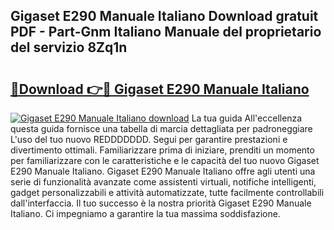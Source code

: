 ## Gigaset E290 Manuale Italiano Download gratuit PDF - Part-Gnm Italiano Manuale del proprietario del servizio 8Zq1n

# <h2><a href="http://dfgjzf6.blite.top/?on=Gigaset+E290+Manuale+Italiano">🔗Download 👉🔴 Gigaset E290 Manuale Italiano</a></h2>

[![Gigaset E290 Manuale Italiano download](https://i.imgur.com/lujVjoI.png)](http://dfgjzf6.blite.top/?on=Gigaset+E290+Manuale+Italiano)
La tua guida All'eccellenza questa guida fornisce una tabella di marcia dettagliata per padroneggiare L'uso del tuo nuovo REDDDDDDD. Segui per garantire prestazioni e divertimento ottimali. Familiarizzare prima di iniziare, prenditi un momento per familiarizzare con le caratteristiche e le capacità del tuo nuovo Gigaset E290 Manuale Italiano. Gigaset E290 Manuale Italiano offre agli utenti una serie di funzionalità avanzate come assistenti virtuali, notifiche intelligenti, gadget personalizzabili e attività automatizzate, tutte facilmente controllabili dall'interfaccia. Il tuo successo è la nostra priorità Gigaset E290 Manuale Italiano. Ci impegniamo a garantire la tua massima soddisfazione.
